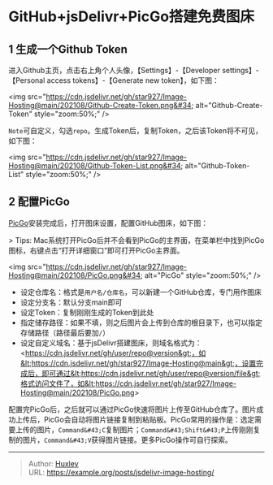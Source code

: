 # GitHub&#43;jsDelivr&#43;PicGo搭建免费图床


## 1 生成一个Github Token

进入Github主页，点击右上角个人头像，【Settings】-【Developer settings】-【Personal access tokens】-【Generate new token】，如下图：

&lt;img src=&#34;https://cdn.jsdelivr.net/gh/star927/Image-Hosting@main/202108/Github-Create-Token.png&#34; alt=&#34;Github-Create-Token&#34; style=&#34;zoom:50%;&#34; /&gt;

`Note`可自定义，勾选`repo`。生成Token后，复制Token，之后该Token将不可见，如下图：

&lt;img src=&#34;https://cdn.jsdelivr.net/gh/star927/Image-Hosting@main/202108/Github-Token-List.png&#34; alt=&#34;Github-Token-List&#34; style=&#34;zoom:50%;&#34; /&gt;



## 2 配置PicGo

[PicGo](https://github.com/Molunerfinn/PicGo)安装完成后，打开图床设置，配置GitHub图床，如下图：

&gt; Tips: Mac系统打开PicGo后并不会看到PicGo的主界面，在菜单栏中找到PicGo图标，右键点击“打开详细窗口”即可打开PicGo主界面。

&lt;img src=&#34;https://cdn.jsdelivr.net/gh/star927/Image-Hosting@main/202108/PicGo.png&#34; alt=&#34;PicGo&#34; style=&#34;zoom:50%;&#34; /&gt;

- 设定仓库名：格式是`用户名/仓库名`，可以新建一个GitHub仓库，专门用作图床
- 设定分支名：默认分支main即可
- 设定Token：复制刚刚生成的Token到此处
- 指定储存路径：如果不填，则之后图片会上传到仓库的根目录下，也可以指定存储路径（路径最后要加`/`）
- 设定自定义域名：基于jsDelivr搭建图床，则域名格式为：&lt;https://cdn.jsdelivr.net/gh/user/repo@version&gt;，如&lt;https://cdn.jsdelivr.net/gh/star927/Image-Hosting@main&gt;，设置完成后，即可通过&lt;https://cdn.jsdelivr.net/gh/user/repo@version/file&gt;格式访问文件了，如&lt;https://cdn.jsdelivr.net/gh/star927/Image-Hosting@main/202108/PicGo.png&gt;

配置完PicGo后，之后就可以通过PicGo快速将图片上传至GitHub仓库了。图片成功上传后，PicGo会自动将图片链接复制到粘贴板。PicGo常用的操作是：选定需要上传的图片，`Command&#43;C`复制图片；`Command&#43;Shift&#43;P`上传刚刚复制的图片，`Command&#43;V`获得图片链接。更多PicGo操作可自行探索。

---

> Author: [Huxley](https://star927.github.io/)  
> URL: https://example.org/posts/jsdelivr-image-hosting/  

